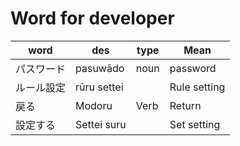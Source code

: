 # Word for developer

| word | des | type | Mean |
|---|---|---|---|
| パスワード| pasuwādo | noun | password
| ルール設定| rūru settei| | Rule setting
| 戻る| Modoru| Verb| Return
| 設定する| Settei suru| | Set setting